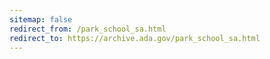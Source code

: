 ```yaml
---
sitemap: false 
redirect_from: /park_school_sa.html 
redirect_to: https://archive.ada.gov/park_school_sa.html 
---
```

